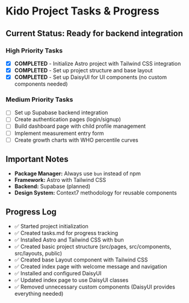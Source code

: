 # Kido Project Tasks & Progress

## Current Status: Ready for backend integration

### High Priority Tasks
- [x] **COMPLETED** - Initialize Astro project with Tailwind CSS integration
- [x] **COMPLETED** - Set up project structure and base layout  
- [x] **COMPLETED** - Set up DaisyUI for UI components (no custom components needed)

### Medium Priority Tasks
- [ ] Set up Supabase backend integration
- [ ] Create authentication pages (login/signup)
- [ ] Build dashboard page with child profile management
- [ ] Implement measurement entry form
- [ ] Create growth charts with WHO percentile curves

## Important Notes
- **Package Manager:** Always use `bun` instead of npm
- **Framework:** Astro with Tailwind CSS
- **Backend:** Supabase (planned)
- **Design System:** Context7 methodology for reusable components

## Progress Log
- ✅ Started project initialization
- ✅ Created tasks.md for progress tracking
- ✅ Installed Astro and Tailwind CSS with bun
- ✅ Created basic project structure (src/pages, src/components, src/layouts, public)
- ✅ Created base Layout component with Tailwind CSS
- ✅ Created index page with welcome message and navigation
- ✅ Installed and configured DaisyUI
- ✅ Updated index page to use DaisyUI classes
- ✅ Removed unnecessary custom components (DaisyUI provides everything needed)